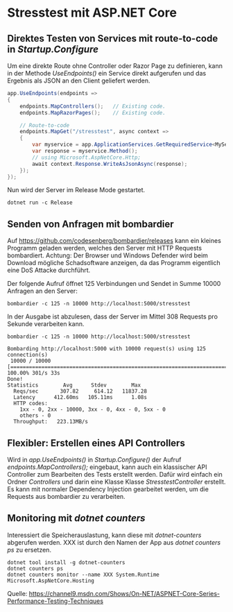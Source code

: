 # Stresstest mit ASP.NET Core

## Direktes Testen von Services mit route-to-code in *Startup.Configure*

Um eine direkte Route ohne Controller oder Razor Page zu definieren, kann in der Methode
*UseEndpoints()* ein Service direkt aufgerufen und das Ergebnis als JSON an den Client geliefert
werden.

```c#
app.UseEndpoints(endpoints =>
{
    endpoints.MapControllers();   // Existing code.
    endpoints.MapRazorPages();    // Existing code.

    // Route-to-code
    endpoints.MapGet("/stresstest", async context =>
    {
        var myservice = app.ApplicationServices.GetRequiredService<MyService>();
        var response = myservice.Method();
        // using Microsoft.AspNetCore.Http;
        await context.Response.WriteAsJsonAsync(response);
    });
});
```

Nun wird der Server im Release Mode gestartet.

```text
dotnet run -c Release
```

## Senden von Anfragen mit bombardier

Auf https://github.com/codesenberg/bombardier/releases kann ein kleines Programm geladen werden, welches
den Server mit HTTP Requests bombardiert. Achtung: Der Browser und Windows Defender wird beim
Download mögliche Schadsoftware anzeigen, da das Programm eigentlich eine DoS Attacke durchführt.

Der folgende Aufruf öffnet 125 Verbindungen und Sendet in Summe 10000 Anfragen an den Server:

```text
bombardier -c 125 -n 10000 http://localhost:5000/stresstest
```

In der Ausgabe ist abzulesen, dass der Server im Mittel 308 Requests pro Sekunde verarbeiten kann.

```text
bombardier -c 125 -n 10000 http://localhost:5000/stresstest

Bombarding http://localhost:5000 with 10000 request(s) using 125 connection(s)
 10000 / 10000 [====================================================================================] 100.00% 301/s 33s
Done!
Statistics        Avg      Stdev        Max
  Reqs/sec       307.82     614.12   11837.28
  Latency      412.60ms   105.11ms      1.08s
  HTTP codes:
    1xx - 0, 2xx - 10000, 3xx - 0, 4xx - 0, 5xx - 0
    others - 0
  Throughput:   223.13MB/s
```

## Flexibler: Erstellen eines API Controllers

Wird in *app.UseEndpoints()* in *Startup.Configure()* der Aufruf *endpoints.MapControllers();*
eingebaut, kann auch ein klassischer API Controller zum Bearbeiten des Tests erstellt werden.
Dafür wird einfach ein Ordner *Controllers* und darin eine Klasse Klasse *StresstestController*
erstellt. Es kann mit normaler Dependency Injection gearbeitet werden, um die Requests
aus bombardier zu verarbeiten.

## Monitoring mit *dotnet counters*

Interessiert die Speicherauslastung, kann diese mit *dotnet-counters* abgerufen werden. XXX
ist durch den Namen der App aus *dotnet counters ps* zu ersetzen.

```text
dotnet tool install -g dotnet-counters
dotnet counters ps
dotnet counters monitor --name XXX System.Runtime Microsoft.AspNetCore.Hosting
```

Quelle: https://channel9.msdn.com/Shows/On-NET/ASPNET-Core-Series-Performance-Testing-Techniques
